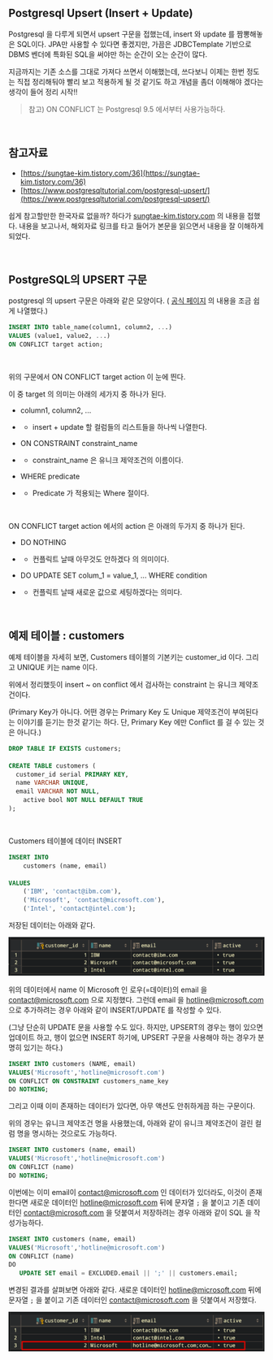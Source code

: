 ## Postgresql Upsert (Insert + Update)

Postgresql 을 다루게 되면서 upsert 구문을 접했는데, insert 와 update 를 짬뽕해놓은 SQL이다. JPA만 사용할 수 있다면 좋겠지만, 가끔은 JDBCTemplate 기반으로 DBMS 벤더에 특화된 SQL을 써야만 하는 순간이 오는 순간이 많다. <br>

지금까지는 기존 소스를 그대로 가져다 쓰면서 이해했는데, 쓰다보니 이제는 한번 정도는 직접 정리해둬야 빨리 보고 적용하게 될 것 같기도 하고 개념을 좀더 이해해야 겠다는 생각이 들어 정리 시작!!<br>

> 참고) ON CONFLICT 는 Postgresql 9.5 에서부터 사용가능하다.

<br>

## 참고자료

- [https://sungtae-kim.tistory.com/36](https://sungtae-kim.tistory.com/36)
- [https://www.postgresqltutorial.com/postgresql-upsert/](https://www.postgresqltutorial.com/postgresql-upsert/)

쉽게 참고할만한 한국자료 없을까? 하다가 [sungtae-kim.tistory.com](https://sungtae-kim.tistory.com/36) 의 내용을 접했다. 내용을 보고나서, 해외자료 링크를 타고 들어가 본문을 읽으면서 내용을 잘 이해하게 되었다.<br>

<br>

## PostgreSQL의 UPSERT 구문

postgresql 의 upsert 구문은 아래와 같은 모양이다. ( [공식 페이지](https://www.postgresqltutorial.com/postgresql-upsert/) 의 내용을 조금 쉽게 나열했다.)

```sql
INSERT INTO table_name(column1, column2, ...) 
VALUES (value1, value2, ...)
ON CONFLICT target action;
```

<br>

위의 구문에서 ON CONFLICT target action 이 눈에 띈다.

이 중 target 의 의미는 아래의 세가지 중 하나가 된다.

- column1, column2, ...

- - insert + update 할 컬럼들의 리스트들을 하나씩 나열한다.

- ON CONSTRAINT constraint_name

- - constraint_name 은 유니크 제약조건의 이름이다.

- WHERE predicate

- - Predicate 가 적용되는 Where 절이다.

<br>

ON CONFLICT target action 에서의 action 은 아래의 두가지 중 하나가 된다.

- DO NOTHING 

- - 컨플릭트 날때 아무것도 안하겠다 의 의미이다.

- DO UPDATE SET colum_1 = value_1, ... WHERE condition

- - 컨플릭트 날때 새로운 값으로 세팅하겠다는 의미다.

<br>

## 예제 테이블 : customers

예제 테이블을 자세히 보면, Customers 테이블의 기본키는 customer_id 이다. 그리고 UNIQUE 키는 name 이다.<br>

위에서 정리했듯이 insert ~ on conflict 에서 검사하는 constraint 는 유니크 제약조건이다. <br>

(Primary Key가 아니다. 어떤 경우는 Primary Key 도 Unique 제약조건이 부여된다는 이야기를 듣기는 한것 같기는 하다. 단, Primary Key 에만 Conflict 를 걸 수 있는 것은 아니다.)

```sql
DROP TABLE IF EXISTS customers;

CREATE TABLE customers (
  customer_id serial PRIMARY KEY,
  name VARCHAR UNIQUE,
  email VARCHAR NOT NULL,
	active bool NOT NULL DEFAULT TRUE
);
```

<br>

Customers 테이블에 데이터 INSERT

```sql
INSERT INTO 
	customers (name, email)

VALUES 
	('IBM', 'contact@ibm.com'),
	('Microsoft', 'contact@microsoft.com'),
	('Intel', 'contact@intel.com');
```

저장된 데이터는 아래와 같다.

![이미지](./img/SQL-POSTGRES-UPSERT-1.png)

위의 데이터에서 name 이 Microsoft 인 로우(=데이터)의 email 을 [contact@microsoft.com](mailto:contact@microsoft.com) 으로 지정했다. 그런데 email 을 [hotline@microsoft.com](mailto:hotline@microsoft.com) 으로 추가하려는 경우 아래와 같이 INSERT/UPDATE 를 작성할 수 있다. <br>

(그냥 단순히 UPDATE 문을 사용할 수도 있다. 하지만, UPSERT의 경우는 행이 있으면 업데이트 하고, 행이 없으면 INSERT 하기에, UPSERT 구문을 사용해야 하는 경우가 분명히 있기는 하다.)<br>

```sql
INSERT INTO customers (NAME, email)
VALUES('Microsoft','hotline@microsoft.com') 
ON CONFLICT ON CONSTRAINT customers_name_key 
DO NOTHING;
```

그리고 이때 이미 존재하는 데이터가 있다면, 아무 액션도 안취하게끔 하는 구문이다.<br>

위의 경우는 유니크 제약조건 명을 사용했는데, 아래와 같이 유니크 제약조건이 걸린 컬럼 명을 명시하는 것으로도 가능하다.<br>

```sql
INSERT INTO customers (name, email)
VALUES('Microsoft','hotline@microsoft.com') 
ON CONFLICT (name) 
DO NOTHING;
```

이번에는 이미 email이 [contact@microsoft.com](mailto:contact@microsoft.com) 인 데이터가 있더라도, 이것이 존재한다면 새로운 데이터인  [hotline@microsoft.com](hotline@microsoft.com) 뒤에 문자열 `;` 을 붙이고 기존 데이터인 contact@microsoft.com 을 덧붙여서 저장하려는 경우 아래와 같이 SQL 을 작성가능하다.<br>

```sql
INSERT INTO customers (name, email)
VALUES('Microsoft','hotline@microsoft.com') 
ON CONFLICT (name) 
DO 
   UPDATE SET email = EXCLUDED.email || ';' || customers.email;
```

변경된 결과를 살펴보면 아래와 같다. 새로운 데이터인  [hotline@microsoft.com](hotline@microsoft.com) 뒤에 문자열 `;` 을 붙이고 기존 데이터인 contact@microsoft.com 을 덧붙여서 저장했다.<br>

![이미지](./img/SQL-POSTGRES-UPSERT-2.png)

<br>

